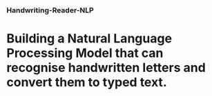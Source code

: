 ### Handwriting-Reader-NLP
# Building a Natural Language Processing Model that can recognise handwritten letters and convert them to typed text.
